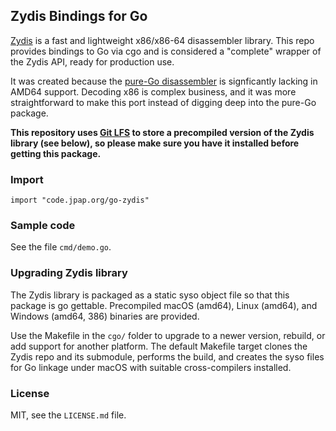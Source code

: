 ## Zydis Bindings for Go

[Zydis](http://zydis.re) is a fast and lightweight x86/x86-64 disassembler library.  This repo provides bindings to Go via cgo and is considered a "complete" wrapper of the Zydis API, ready for production use.

It was created because the [pure-Go disassembler](https://godoc.org/golang.org/x/arch/x86/x86asm) is signficantly lacking in AMD64 support.  Decoding x86 is complex business, and it was more straightforward to make this port instead of digging deep into the pure-Go package.

**This repository uses [Git LFS](https://git-lfs.github.com/) to store a precompiled version of the Zydis library (see below), so please make sure you have it installed before getting this package.**

### Import

```
import "code.jpap.org/go-zydis"
```

### Sample code

See the file `cmd/demo.go`.

### Upgrading Zydis library

The Zydis library is packaged as a static syso object file so that this package is go gettable.  Precompiled macOS (amd64), Linux (amd64), and Windows (amd64, 386) binaries are provided.

Use the Makefile in the `cgo/` folder to upgrade to a newer version, rebuild, or add support for another platform.  The default Makefile target clones the Zydis repo and its submodule, performs the build, and creates the syso files for Go linkage under macOS with suitable cross-compilers installed.

### License

MIT, see the `LICENSE.md` file.

